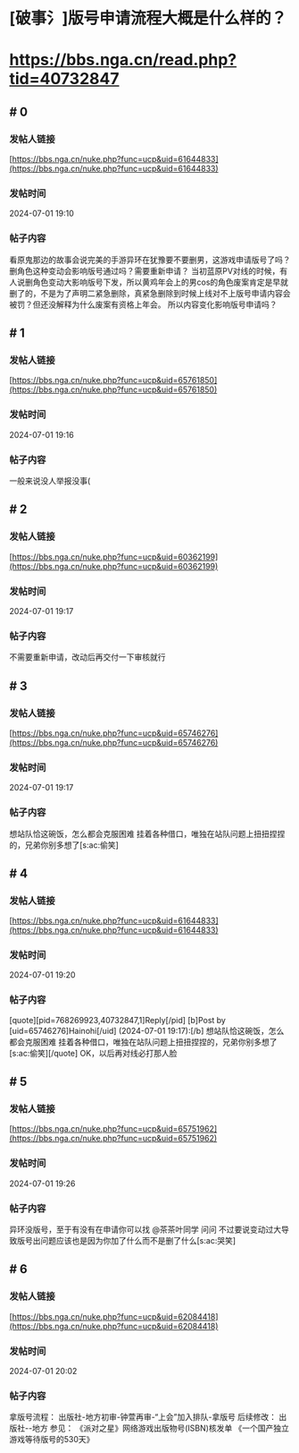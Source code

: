 # [破事氵]版号申请流程大概是什么样的？
# https://bbs.nga.cn/read.php?tid=40732847

## \# 0
### 发帖人链接
[https://bbs.nga.cn/nuke.php?func=ucp&uid=61644833](https://bbs.nga.cn/nuke.php?func=ucp&uid=61644833)
### 发帖时间
2024-07-01 19:10
### 帖子内容
看原鬼那边的故事会说完美的手游异环在犹豫要不要删男，这游戏申请版号了吗？删角色这种变动会影响版号通过吗？需要重新申请？
当初蓝原PV对线的时候，有人说删角色变动大影响版号下发，所以黄鸡年会上的男cos的角色废案肯定是早就删了的，不是为了声明二紧急删除，真紧急删除到时候上线对不上版号申请内容会被罚？但还没解释为什么废案有资格上年会。
所以内容变化影响版号申请吗？
## \# 1
### 发帖人链接
[https://bbs.nga.cn/nuke.php?func=ucp&uid=65761850](https://bbs.nga.cn/nuke.php?func=ucp&uid=65761850)
### 发帖时间
2024-07-01 19:16
### 帖子内容
一般来说没人举报没事(
## \# 2
### 发帖人链接
[https://bbs.nga.cn/nuke.php?func=ucp&uid=60362199](https://bbs.nga.cn/nuke.php?func=ucp&uid=60362199)
### 发帖时间
2024-07-01 19:17
### 帖子内容
不需要重新申请，改动后再交付一下审核就行
## \# 3
### 发帖人链接
[https://bbs.nga.cn/nuke.php?func=ucp&uid=65746276](https://bbs.nga.cn/nuke.php?func=ucp&uid=65746276)
### 发帖时间
2024-07-01 19:17
### 帖子内容
想站队恰这碗饭，怎么都会克服困难
挂着各种借口，唯独在站队问题上扭扭捏捏的，兄弟你别多想了[s:ac:偷笑]
## \# 4
### 发帖人链接
[https://bbs.nga.cn/nuke.php?func=ucp&uid=61644833](https://bbs.nga.cn/nuke.php?func=ucp&uid=61644833)
### 发帖时间
2024-07-01 19:20
### 帖子内容
[quote][pid=768269923,40732847,1]Reply[/pid] [b]Post by [uid=65746276]Hainohi[/uid] (2024-07-01 19:17):[/b]
想站队恰这碗饭，怎么都会克服困难
挂着各种借口，唯独在站队问题上扭扭捏捏的，兄弟你别多想了[s:ac:偷笑][/quote]
OK，以后再对线必打那人脸
## \# 5
### 发帖人链接
[https://bbs.nga.cn/nuke.php?func=ucp&uid=65751962](https://bbs.nga.cn/nuke.php?func=ucp&uid=65751962)
### 发帖时间
2024-07-01 19:26
### 帖子内容
异环没版号，至于有没有在申请你可以找 @茶茶叶同学 问问
不过要说变动过大导致版号出问题应该也是因为你加了什么而不是删了什么[s:ac:哭笑]
## \# 6
### 发帖人链接
[https://bbs.nga.cn/nuke.php?func=ucp&uid=62084418](https://bbs.nga.cn/nuke.php?func=ucp&uid=62084418)
### 发帖时间
2024-07-01 20:02
### 帖子内容
拿版号流程：
出版社-地方初审-钟萱再审-“上会”加入排队-拿版号
后续修改：
出版社--地方
参见：
《派对之星》网络游戏出版物号(ISBN)核发单
《一个国产独立游戏等待版号的530天》
